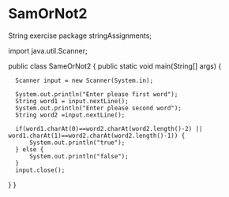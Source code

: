 # SamOrNot2
String exercise
package stringAssignments;

import java.util.Scanner;

public class SameOrNot2 {
  public static void main(String[] args) {
	   
	  Scanner input = new Scanner(System.in);
	  
	  System.out.println("Enter please first word");
	  String word1 = input.nextLine();
	  System.out.println("Enter please second word");
	  String word2 =input.nextLine();
	  
	  if(word1.charAt(0)==word2.charAt(word2.length()-2) || word1.charAt(1)==word2.charAt(word2.length()-1)) {
		  System.out.println("true");
	  } else {
		  System.out.println("false");
	  }
	  input.close();
	  
}
}
